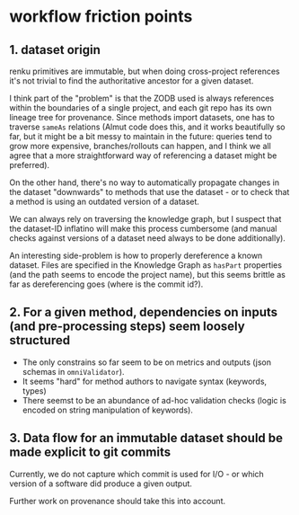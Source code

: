# workflow friction points

## 1. dataset origin

renku primitives are immutable, but when doing cross-project references it's not trivial to find the authoritative ancestor for a given dataset.

I think part of the "problem" is that the ZODB used is always references within
the boundaries of a single project, and each git repo has its own
lineage tree for provenance. Since methods import datasets, one has to traverse
`sameAs` relations (Almut code does this, and it works beautifully so far, but
it might be a bit messy to maintain in the future: queries tend to grow more expensive,
branches/rollouts can happen, and I think we all agree that a more
straightforward way of referencing a dataset might be preferred).

On the other hand, there's no way to automatically propagate changes in the
dataset "downwards" to methods that use the dataset - or to check that a method
is using an outdated version of a dataset.

We can always rely on traversing the knowledge graph, but I suspect that the
dataset-ID inflatino will make this process cumbersome (and manual checks
against versions of a dataset need always to be done additionally).

An interesting side-problem is how to properly dereference a known dataset.
Files are specified in the Knowledge Graph as `hasPart` properties (and the
path seems to encode the project name), but this seems brittle as far as
dereferencing goes (where is the commit id?).


## 2. For a given method, dependencies on inputs (and pre-processing steps) seem loosely structured

* The only constrains so far seem to be on metrics and outputs (json schemas in `omniValidator`).
* It seems "hard" for method authors to navigate syntax (keywords, types)
* There seemst to be an abundance of ad-hoc validation checks (logic is encoded on string manipulation of keywords).

## 3. Data flow for an immutable dataset should be made explicit to git commits

Currently, we do not capture which commit is used for I/O - or which version of a software did produce a given output.

Further work on provenance should take this into account.

